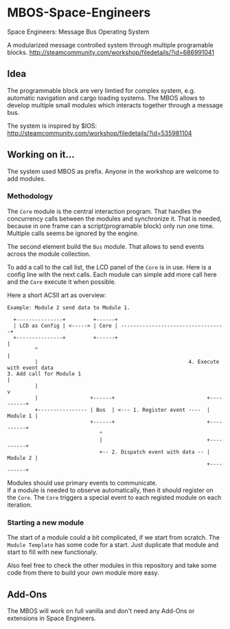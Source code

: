 # MBOS-Space-Engineers
Space Engineers: Message Bus Operating System

A modularized message controlled system through multiple programable blocks. 
http://steamcommunity.com/workshop/filedetails/?id=686991041

## Idea 
The programmable block are very limtied for complex system, e.g. automatic navigation and cargo loading systems. 
The MBOS allows to develop multiple small modules which interacts together through a message bus. 

The system is inspired by $IOS: 
http://steamcommunity.com/workshop/filedetails/?id=535981104 

## Working on it... 
The system used MBOS as prefix. Anyone in the workshop are welcome to add modules.   

### Methodology
The `Core` module is the central interaction program. That handles the concurrency calls between
the modules and synchronize it. That is needed, because in one frame can a 
script(programable block) only run one time. Multiple calls seems be ignored by the engine.

The second element build the `Bus` module. That allows to send events across the module collection.

To add a call to the call list, the LCD panel of the `Core` is in use. Here is a config line with
the next calls. Each module can simple add more call here and the `Core` execute it when possible.

Here a short ACSII art as overview:
```
Example: Module 2 send data to Module 1.

  +---------------+         +------+
  | LCD as Config | <-----> | Core | ----------------------------------+
  +---------------+         +------+                                   |
         ^                                                             |
         |                                                 4. Execute with event data
3. Add call for Module 1                                               |
         |                                                             v
         |                 +------+                              +----------+
         +---------------- | Bus  | <--- 1. Register event ----  | Module 1 |
                           +------+                              +----------+
                              ^            
                              |                                  +----------+
                              +-- 2. Dispatch event with data -- | Module 2 |
                                                                 +----------+
```

Modules should use primary events to communicate.    
If a module is needed to observe automatically, then it should register on the `Core`. The 
`Core` triggers a special event to each registed module on each iteration.

### Starting a new module
The start of a module could a bit complicated, if we start from scratch. The `Module Template`
has some code for a start. Just duplicate that module and start to fill with new functionaly.

Also feel free to check the other modules in this repository and take some code from there to
build your own module more easy.

## Add-Ons 
The MBOS will work on full vanilla and don't need any Add-Ons or extensions in Space Engineers.
